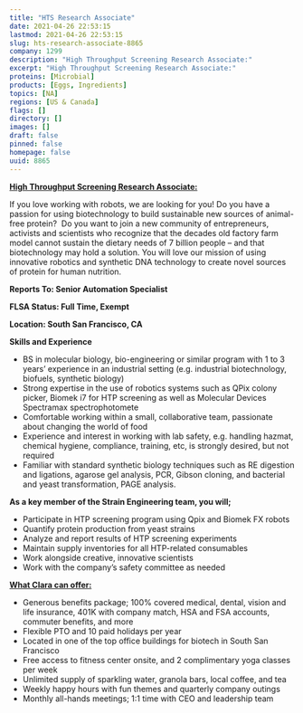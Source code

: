 ```yaml
---
title: "HTS Research Associate"
date: 2021-04-26 22:53:15
lastmod: 2021-04-26 22:53:15
slug: hts-research-associate-8865
company: 1299
description: "High Throughput Screening Research Associate:"
excerpt: "High Throughput Screening Research Associate:"
proteins: [Microbial]
products: [Eggs, Ingredients]
topics: [NA]
regions: [US & Canada]
flags: []
directory: []
images: []
draft: false
pinned: false
homepage: false
uuid: 8865
---
```

<p><strong><u>High Throughput Screening Research Associate:</u></strong></p>
<p>If you love working with robots, we are looking for you! Do you have a passion for using biotechnology to build sustainable new sources of animal-free protein?  Do you want to join a new community of entrepreneurs, activists and scientists who recognize that the decades old factory farm model cannot sustain the dietary needs of 7 billion people – and that biotechnology may hold a solution. You will love our mission of using innovative robotics and synthetic DNA technology to create novel sources of protein for human nutrition.</p>
<p><strong>Reports To: Senior Automation Specialist</strong></p>
<p><strong>FLSA Status: Full Time, Exempt</strong></p>
<p><strong>Location: South San Francisco, CA</strong></p>
<p><strong>Skills and Experience</strong></p>
<ul>
<li>BS in molecular biology, bio-engineering or similar program with 1 to 3 years’ experience in an industrial setting (e.g. industrial biotechnology, biofuels, synthetic biology)</li>
<li>Strong expertise in the use of robotics systems such as QPix colony picker, Biomek i7 for HTP screening as well as Molecular Devices Spectramax spectrophotomete</li>
<li>Comfortable working within a small, collaborative team, passionate about changing the world of food</li>
<li>Experience and interest in working with lab safety, e.g. handling hazmat, chemical hygiene, compliance, training, etc, is strongly desired, but not required</li>
<li>Familiar with standard synthetic biology techniques such as RE digestion and ligations, agarose gel analysis, PCR, Gibson cloning, and bacterial and yeast transformation, PAGE analysis.</li>
</ul>
<p><strong>As a key member of the Strain Engineering team, you will; </strong></p>
<ul>
<li>Participate in HTP screening program using Qpix and Biomek FX robots</li>
<li>Quantify protein production from yeast strains</li>
<li>Analyze and report results of HTP screening experiments</li>
<li>Maintain supply inventories for all HTP-related consumables</li>
<li>Work alongside creative, innovative scientists</li>
<li>Work with the company’s safety committee as needed</li>
</ul>
<p><strong><u>What Clara can offer:</u></strong></p>
<ul>
<li>Generous benefits package; 100% covered medical, dental, vision and life insurance, 401K with company match, HSA and FSA accounts, commuter benefits, and more</li>
<li>Flexible PTO and 10 paid holidays per year</li>
<li>Located in one of the top office buildings for biotech in South San Francisco</li>
<li>Free access to fitness center onsite, and 2 complimentary yoga classes per week</li>
<li>Unlimited supply of sparkling water, granola bars, local coffee, and tea</li>
<li>Weekly happy hours with fun themes and quarterly company outings</li>
<li>Monthly all-hands meetings; 1:1 time with CEO and leadership team</li>
</ul>
